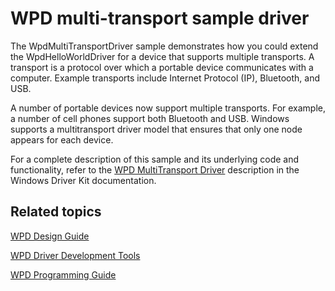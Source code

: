 <!---
    name: WPD multi-transport sample driver
    platform: UMDF1
    language: cpp
    category: WPD
    description: Demonstrates how to extend the WpdHelloWorldDriver for a device that supports multiple transports.
    samplefwlink: http://go.microsoft.com/fwlink/p/?LinkId=618009
--->


WPD multi-transport sample driver
=================================

The WpdMultiTransportDriver sample demonstrates how you could extend the WpdHelloWorldDriver for a device that supports multiple transports. A transport is a protocol over which a portable device communicates with a computer. Example transports include Internet Protocol (IP), Bluetooth, and USB.

A number of portable devices now support multiple transports. For example, a number of cell phones support both Bluetooth and USB. Windows supports a multitransport driver model that ensures that only one node appears for each device.

For a complete description of this sample and its underlying code and functionality, refer to the [WPD MultiTransport Driver](http://msdn.microsoft.com/en-us/library/windows/hardware/ff597709) description in the Windows Driver Kit documentation.

Related topics
--------------

[WPD Design Guide](http://msdn.microsoft.com/en-us/library/windows/hardware/ff597864)

[WPD Driver Development Tools](http://msdn.microsoft.com/en-us/library/windows/hardware/ff597568)

[WPD Programming Guide](https://msdn.microsoft.com/en-us/library/windows/hardware/ff597898)

